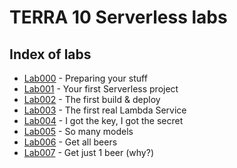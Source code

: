 # TERRA 10 Serverless labs

## Index of labs
* [Lab000](Lab000) - Preparing your stuff
* [Lab001](Lab001) - Your first Serverless project
* [Lab002](Lab002) - The first build & deploy
* [Lab003](Lab003) - The first real Lambda Service
* [Lab004](Lab004) - I got the key, I got the secret
* [Lab005](Lab005) - So many models
* [Lab006](Lab006) - Get all beers
* [Lab007](Lab007) - Get just 1 beer (why?)